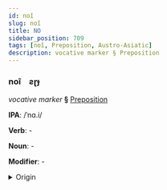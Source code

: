 ```yaml
---
id: noî
slug: noî
title: NO
sidebar_position: 709
tags: [noî, Preposition, Austro-Asiatic]
description: vocative marker § Preposition
---
```


### noî&emsp;<span kind="abugida">ƨɽɟ</span>

*vocative marker* **§** [Preposition](../../tags/Preposition)

**IPA**: /ˈnɑ.i/

**Verb**: -

**Noun**: -

**Modifier**: -

<details>
    <summary>Origin</summary>
    Vietnamese này [na(ː)j˨˩]<br/>
    <em>Austro-Asiatic Language Family</em>
</details>